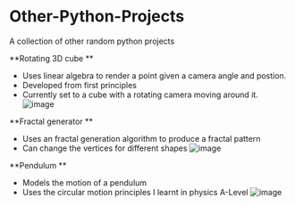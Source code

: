 # Other-Python-Projects
A collection of other random python projects

**Rotating 3D cube **
- Uses linear algebra to render a point given a camera angle and postion.  
- Developed from first principles
- Currently set to a cube with a rotating camera moving around it.  
![image](https://github.com/meyer6/Other-Python-Projects/assets/69467554/c6644bdf-a1b1-4746-b788-f792efbf5fb3)

**Fractal generator ** 
- Uses an fractal generation algorithm to produce a fractal pattern
- Can change the vertices for different shapes
![image](https://github.com/meyer6/Other-Python-Projects/assets/69467554/7e3b41c6-f76e-483a-87c9-54c82b1692d7)

**Pendulum ** 
- Models the motion of a pendulum
- Uses the circular motion principles I learnt in physics A-Level
![image](https://github.com/meyer6/Other-Python-Projects/assets/69467554/8fd31a91-2778-4f0d-883a-01183a69aa42)
